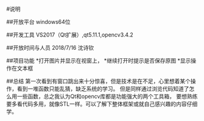 #说明

##开放平台
windows64位

##开发工具
VS2017（Qt扩展）,qt5.11.1,opencv3.4.2

##开放时间与人员
2018/7/16 沈诗钦

##项目功能
*打开图片并显示在视窗上，
*继续打开时提示是否保存原图
*显示操作在文本框

##总结
第一次看到有窗口跳出来十分惊喜，但是技术是在不足，心里想着某个操作，看到一堆函数只能乱猜，缺乏系统的学习。
但是同样通过浏览代码知道了怎么用一些函数，总之我认为Qt和opencv库都是功能强大的两个工具箱，
要想熟练要多看代码多用，就像STL一样。可以了解下整体框架或就自己感兴趣的内容仔细学。
